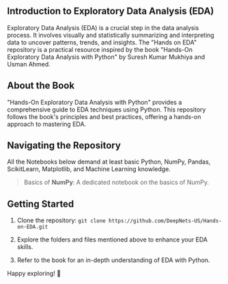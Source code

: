 ## Introduction to Exploratory Data Analysis (EDA)

Exploratory Data Analysis (EDA) is a crucial step in the data analysis process. It involves visually and statistically summarizing and interpreting data to uncover patterns, trends, and insights. The "Hands on EDA" repository is a practical resource inspired by the book "Hands-On Exploratory Data Analysis with Python" by Suresh Kumar Mukhiya and Usman Ahmed.

## About the Book

"Hands-On Exploratory Data Analysis with Python" provides a comprehensive guide to EDA techniques using Python. This repository follows the book's principles and best practices, offering a hands-on approach to mastering EDA.

## Navigating the Repository

All the Notebooks below demand at least basic Python, NumPy, Pandas, ScikitLearn, Matplotlib, and Machine Learning knowledge. 

> Basics of **NumPy**: A dedicated notebook on the basics of NumPy.

## Getting Started

1. Clone the repository: `git clone https://github.com/DeepNets-US/Hands-on-EDA.git`

2. Explore the folders and files mentioned above to enhance your EDA skills.

3. Refer to the book for an in-depth understanding of EDA with Python.

Happy exploring! 🚀

